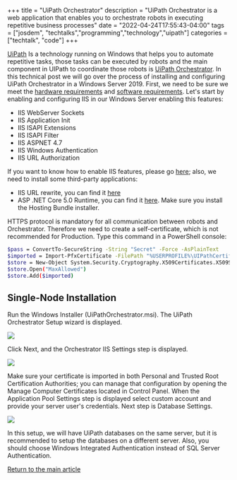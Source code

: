 +++
title =  "UiPath Orchestrator"
description = "UiPath Orchestrator is a web application that enables you to orchestrate robots in executing repetitive business processes"
date = "2022-04-24T17:55:43-04:00"
tags = ["josdem", "techtalks","programming","technology","uipath"]
categories = ["techtalk", "code"]
+++

[UiPath](https://www.uipath.com/) Is a technology running on Windows that helps you to automate repetitive tasks, those tasks can be executed by robots and the main component in UIPath to coordinate those robots is [UiPath Orchestrator](https://docs.uipath.com/orchestrator). In this technical post we will go over the process of installing and configuring UiPath Orchestrator in a Windows Server 2019. First, we need to be sure we meet the [hardware requirements](https://docs.uipath.com/installation-and-upgrade/docs/orchestrator-hardware-requirements) and [software requirements](https://docs.uipath.com/installation-and-upgrade/docs/orchestrator-software-requirements). Let's start by enabling and configuring IIS in our Windows Server enabling this features:

- IIS WebServer Sockets
- IIS Application Init
- IIS ISAPI Extensions
- IIS ISAPI Filter
- IIS ASPNET 4.7
- IIS Windows Authentication
- IIS URL Authorization

If you want to know how to enable IIS features, please go [here](https://computingforgeeks.com/install-and-configure-iis-web-server-on-windows-server/); also, we need to install some third-party applications:

- IIS URL rewrite, you can find it [here](https://www.iis.net/downloads/microsoft/url-rewrite)
- ASP .NET Core 5.0 Runtime, you can find it [here](https://dotnet.microsoft.com/en-us/download/dotnet/5.0). Make sure you install the Hosting Bundle installer.

HTTPS protocol is mandatory for all communication between robots and Orchestrator. Therefore we need to create a self-certificate, which is not recommended for Production. Type this command in a PowerShell console:

```bash
$pass = ConvertTo-SecureString -String "Secret" -Force -AsPlainText
$imported = Import-PfxCertificate -FilePath "%USERPROFILE%\UIPathCertificate.pfx" -CertStoreLocation Cert:\LocalMachine\My\ -Exportable -Password $pass
$store = New-Object System.Security.Cryptography.X509Certificates.X509Store( "Root", "LocalMachine")
$store.Open("MaxAllowed")
$store.Add($imported)
```

## Single-Node Installation

Run the Windows Installer (UiPathOrchestrator.msi). The UiPath Orchestrator Setup wizard is displayed.

<img src="/img/techtalks/uipath/orchestrator1.png">

Click Next, and the Orchestrator IIS Settings step is displayed.


<img src="/img/techtalks/uipath/orchestrator2.png">


Make sure your certificate is imported in both Personal and Trusted Root Certification Authorities; you can manage that configuration by opening the Manage Computer Certificates located in Control Panel. When the Application Pool Settings step is displayed select custom account and provide your server user's credentials. Next step is Database Settings.

<img src="/img/techtalks/uipath/orchestrator3.png">

In this setup, we will have UiPath databases on the same server, but it is recommended to setup the databases on a different server. Also, you should choose Windows Integrated Authentication instead of SQL Server Authentication.

[Return to the main article](/techtalk/techtalks)
